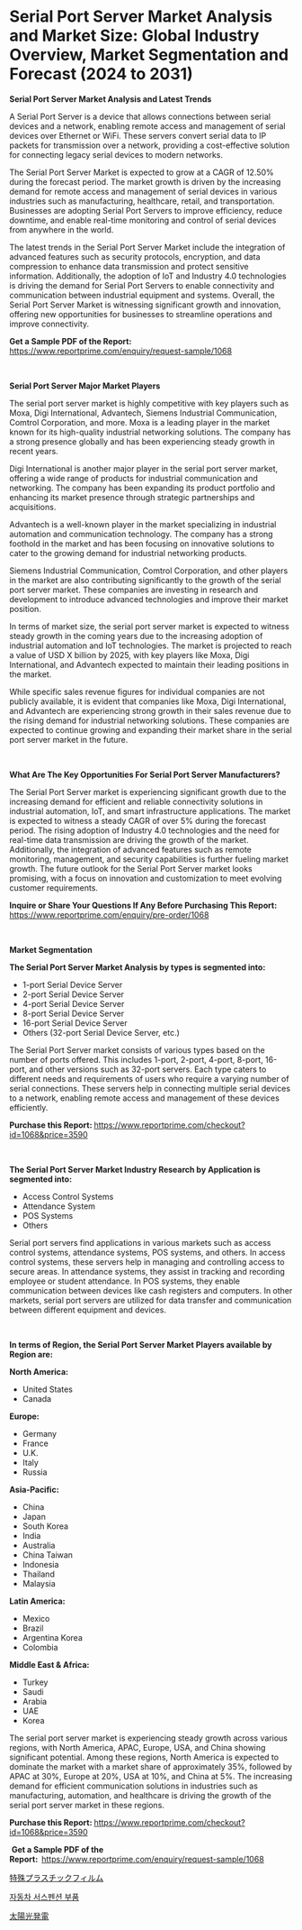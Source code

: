 <p><h1>Serial Port Server Market Analysis and Market Size: Global Industry Overview, Market Segmentation and Forecast (2024 to 2031)</h1></p><p><strong>Serial Port Server Market Analysis and Latest Trends</strong></p>
<p><p>A Serial Port Server is a device that allows connections between serial devices and a network, enabling remote access and management of serial devices over Ethernet or WiFi. These servers convert serial data to IP packets for transmission over a network, providing a cost-effective solution for connecting legacy serial devices to modern networks.</p><p>The Serial Port Server Market is expected to grow at a CAGR of 12.50% during the forecast period. The market growth is driven by the increasing demand for remote access and management of serial devices in various industries such as manufacturing, healthcare, retail, and transportation. Businesses are adopting Serial Port Servers to improve efficiency, reduce downtime, and enable real-time monitoring and control of serial devices from anywhere in the world.</p><p>The latest trends in the Serial Port Server Market include the integration of advanced features such as security protocols, encryption, and data compression to enhance data transmission and protect sensitive information. Additionally, the adoption of IoT and Industry 4.0 technologies is driving the demand for Serial Port Servers to enable connectivity and communication between industrial equipment and systems. Overall, the Serial Port Server Market is witnessing significant growth and innovation, offering new opportunities for businesses to streamline operations and improve connectivity.</p></p>
<p><strong>Get a Sample PDF of the Report:&nbsp;</strong> <a href="https://www.reportprime.com/enquiry/request-sample/1068">https://www.reportprime.com/enquiry/request-sample/1068</a></p>
<p>&nbsp;</p>
<p><strong>Serial Port Server Major Market Players</strong></p>
<p><p>The serial port server market is highly competitive with key players such as Moxa, Digi International, Advantech, Siemens Industrial Communication, Comtrol Corporation, and more. Moxa is a leading player in the market known for its high-quality industrial networking solutions. The company has a strong presence globally and has been experiencing steady growth in recent years.</p><p>Digi International is another major player in the serial port server market, offering a wide range of products for industrial communication and networking. The company has been expanding its product portfolio and enhancing its market presence through strategic partnerships and acquisitions.</p><p>Advantech is a well-known player in the market specializing in industrial automation and communication technology. The company has a strong foothold in the market and has been focusing on innovative solutions to cater to the growing demand for industrial networking products.</p><p>Siemens Industrial Communication, Comtrol Corporation, and other players in the market are also contributing significantly to the growth of the serial port server market. These companies are investing in research and development to introduce advanced technologies and improve their market position.</p><p>In terms of market size, the serial port server market is expected to witness steady growth in the coming years due to the increasing adoption of industrial automation and IoT technologies. The market is projected to reach a value of USD X billion by 2025, with key players like Moxa, Digi International, and Advantech expected to maintain their leading positions in the market.</p><p>While specific sales revenue figures for individual companies are not publicly available, it is evident that companies like Moxa, Digi International, and Advantech are experiencing strong growth in their sales revenue due to the rising demand for industrial networking solutions. These companies are expected to continue growing and expanding their market share in the serial port server market in the future.</p></p>
<p>&nbsp;</p>
<p><strong>What Are The Key Opportunities For Serial Port Server Manufacturers?</strong></p>
<p><p>The Serial Port Server market is experiencing significant growth due to the increasing demand for efficient and reliable connectivity solutions in industrial automation, IoT, and smart infrastructure applications. The market is expected to witness a steady CAGR of over 5% during the forecast period. The rising adoption of Industry 4.0 technologies and the need for real-time data transmission are driving the growth of the market. Additionally, the integration of advanced features such as remote monitoring, management, and security capabilities is further fueling market growth. The future outlook for the Serial Port Server market looks promising, with a focus on innovation and customization to meet evolving customer requirements.</p></p>
<p><strong>Inquire or Share Your Questions If Any Before Purchasing This Report:</strong> <a href="https://www.reportprime.com/enquiry/pre-order/1068">https://www.reportprime.com/enquiry/pre-order/1068</a></p>
<p>&nbsp;</p>
<p><strong>Market Segmentation</strong></p>
<p><strong>The Serial Port Server Market Analysis by types is segmented into:</strong></p>
<p><ul><li>1-port Serial Device Server</li><li>2-port Serial Device Server</li><li>4-port Serial Device Server</li><li>8-port Serial Device Server</li><li>16-port Serial Device Server</li><li>Others (32-port Serial Device Server, etc.)</li></ul></p>
<p><p>The Serial Port Server market consists of various types based on the number of ports offered. This includes 1-port, 2-port, 4-port, 8-port, 16-port, and other versions such as 32-port servers. Each type caters to different needs and requirements of users who require a varying number of serial connections. These servers help in connecting multiple serial devices to a network, enabling remote access and management of these devices efficiently.</p></p>
<p><strong>Purchase this Report:&nbsp;</strong><a href="https://www.reportprime.com/checkout?id=1068&price=3590">https://www.reportprime.com/checkout?id=1068&price=3590</a></p>
<p>&nbsp;</p>
<p><strong>The Serial Port Server Market Industry Research by Application is segmented into:</strong></p>
<p><ul><li>Access Control Systems</li><li>Attendance System</li><li>POS Systems</li><li>Others</li></ul></p>
<p><p>Serial port servers find applications in various markets such as access control systems, attendance systems, POS systems, and others. In access control systems, these servers help in managing and controlling access to secure areas. In attendance systems, they assist in tracking and recording employee or student attendance. In POS systems, they enable communication between devices like cash registers and computers. In other markets, serial port servers are utilized for data transfer and communication between different equipment and devices.</p></p>
<p>&nbsp;</p>
<p><strong>In terms of Region, the Serial Port Server Market Players available by Region are:</strong></p>
<p>
    <p> <strong> North America: </strong>
        <ul>
            <li>United States</li>
            <li>Canada</li>
        </ul>
        </p> 
    <p> <strong> Europe: </strong>
        <ul>
            <li>Germany</li>
            <li>France</li>
            <li>U.K.</li>
            <li>Italy</li>
            <li>Russia</li>
        </ul>
        </p> 
    <p> <strong> Asia-Pacific: </strong>
        <ul>
            <li>China</li>
            <li>Japan</li>
            <li>South Korea</li>
            <li>India</li>
            <li>Australia</li>
            <li>China Taiwan</li>
            <li>Indonesia</li>
            <li>Thailand</li>
            <li>Malaysia</li>
        </ul>
        </p> 
    <p> <strong> Latin America: </strong>
        <ul>
            <li>Mexico</li>
            <li>Brazil</li>
            <li>Argentina Korea</li>
            <li>Colombia</li>
        </ul>
        </p> 
    <p> <strong> Middle East & Africa: </strong>
        <ul>
            <li>Turkey</li>
            <li>Saudi</li>
            <li>Arabia</li>
            <li>UAE</li>
            <li>Korea</li>
        </ul>
    </p>
    </p>
<p><p>The serial port server market is experiencing steady growth across various regions, with North America, APAC, Europe, USA, and China showing significant potential. Among these regions, North America is expected to dominate the market with a market share of approximately 35%, followed by APAC at 30%, Europe at 20%, USA at 10%, and China at 5%. The increasing demand for efficient communication solutions in industries such as manufacturing, automation, and healthcare is driving the growth of the serial port server market in these regions.</p></p>
<p><strong>Purchase this Report: </strong><a href="https://www.reportprime.com/checkout?id=1068&price=3590">https://www.reportprime.com/checkout?id=1068&price=3590</a></p>
<p>&nbsp;<strong>Get a Sample PDF of the Report:&nbsp;&nbsp;</strong><a href="https://www.reportprime.com/enquiry/request-sample/1068">https://www.reportprime.com/enquiry/request-sample/1068</a></p>
<p><strong></strong></p>
<p><p><a href="https://github.com/Sophiaard2003/Market-Research-Report-List-1/blob/main/11089518458.md">特殊プラスチックフィルム</a></p><p><a href="https://github.com/laholand/Market-Research-Report-List-3/blob/main/32884758041.md">자동차 서스펜션 부품</a></p><p><a href="https://github.com/hilmi-2a/Market-Research-Report-List-1/blob/main/44538068457.md">太陽光発電</a></p></p>